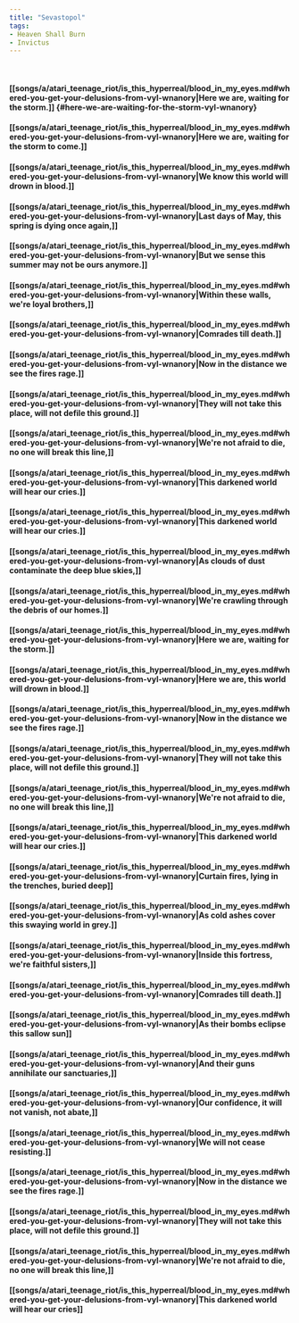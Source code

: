```yaml
---
title: "Sevastopol"
tags:
- Heaven Shall Burn
- Invictus
---
```

&nbsp;
#### [[songs/a/atari_teenage_riot/is_this_hyperreal/blood_in_my_eyes.md#whered-you-get-your-delusions-from-vyl-wnanory|Here we are, waiting for the storm.]] {#here-we-are-waiting-for-the-storm-vyl-wnanory}
#### [[songs/a/atari_teenage_riot/is_this_hyperreal/blood_in_my_eyes.md#whered-you-get-your-delusions-from-vyl-wnanory|Here we are, waiting for the storm to come.]]
#### [[songs/a/atari_teenage_riot/is_this_hyperreal/blood_in_my_eyes.md#whered-you-get-your-delusions-from-vyl-wnanory|We know this world will drown in blood.]]
#### [[songs/a/atari_teenage_riot/is_this_hyperreal/blood_in_my_eyes.md#whered-you-get-your-delusions-from-vyl-wnanory|Last days of May, this spring is dying once again,]]
#### [[songs/a/atari_teenage_riot/is_this_hyperreal/blood_in_my_eyes.md#whered-you-get-your-delusions-from-vyl-wnanory|But we sense this summer may not be ours anymore.]]
#### [[songs/a/atari_teenage_riot/is_this_hyperreal/blood_in_my_eyes.md#whered-you-get-your-delusions-from-vyl-wnanory|Within these walls, we're loyal brothers,]]
#### [[songs/a/atari_teenage_riot/is_this_hyperreal/blood_in_my_eyes.md#whered-you-get-your-delusions-from-vyl-wnanory|Comrades till death.]]
#### [[songs/a/atari_teenage_riot/is_this_hyperreal/blood_in_my_eyes.md#whered-you-get-your-delusions-from-vyl-wnanory|Now in the distance we see the fires rage.]]
#### [[songs/a/atari_teenage_riot/is_this_hyperreal/blood_in_my_eyes.md#whered-you-get-your-delusions-from-vyl-wnanory|They will not take this place, will not defile this ground.]]
#### [[songs/a/atari_teenage_riot/is_this_hyperreal/blood_in_my_eyes.md#whered-you-get-your-delusions-from-vyl-wnanory|We're not afraid to die, no one will break this line,]]
#### [[songs/a/atari_teenage_riot/is_this_hyperreal/blood_in_my_eyes.md#whered-you-get-your-delusions-from-vyl-wnanory|This darkened world will hear our cries.]]
#### [[songs/a/atari_teenage_riot/is_this_hyperreal/blood_in_my_eyes.md#whered-you-get-your-delusions-from-vyl-wnanory|This darkened world will hear our cries.]]
#### [[songs/a/atari_teenage_riot/is_this_hyperreal/blood_in_my_eyes.md#whered-you-get-your-delusions-from-vyl-wnanory|As clouds of dust contaminate the deep blue skies,]]
#### [[songs/a/atari_teenage_riot/is_this_hyperreal/blood_in_my_eyes.md#whered-you-get-your-delusions-from-vyl-wnanory|We're crawling through the debris of our homes.]]
#### [[songs/a/atari_teenage_riot/is_this_hyperreal/blood_in_my_eyes.md#whered-you-get-your-delusions-from-vyl-wnanory|Here we are, waiting for the storm.]]
#### [[songs/a/atari_teenage_riot/is_this_hyperreal/blood_in_my_eyes.md#whered-you-get-your-delusions-from-vyl-wnanory|Here we are, this world will drown in blood.]]
#### [[songs/a/atari_teenage_riot/is_this_hyperreal/blood_in_my_eyes.md#whered-you-get-your-delusions-from-vyl-wnanory|Now in the distance we see the fires rage.]]
#### [[songs/a/atari_teenage_riot/is_this_hyperreal/blood_in_my_eyes.md#whered-you-get-your-delusions-from-vyl-wnanory|They will not take this place, will not defile this ground.]]
#### [[songs/a/atari_teenage_riot/is_this_hyperreal/blood_in_my_eyes.md#whered-you-get-your-delusions-from-vyl-wnanory|We're not afraid to die, no one will break this line,]]
#### [[songs/a/atari_teenage_riot/is_this_hyperreal/blood_in_my_eyes.md#whered-you-get-your-delusions-from-vyl-wnanory|This darkened world will hear our cries.]]
#### [[songs/a/atari_teenage_riot/is_this_hyperreal/blood_in_my_eyes.md#whered-you-get-your-delusions-from-vyl-wnanory|Curtain fires, lying in the trenches, buried deep]]
#### [[songs/a/atari_teenage_riot/is_this_hyperreal/blood_in_my_eyes.md#whered-you-get-your-delusions-from-vyl-wnanory|As cold ashes cover this swaying world in grey.]]
#### [[songs/a/atari_teenage_riot/is_this_hyperreal/blood_in_my_eyes.md#whered-you-get-your-delusions-from-vyl-wnanory|Inside this fortress, we're faithful sisters,]]
#### [[songs/a/atari_teenage_riot/is_this_hyperreal/blood_in_my_eyes.md#whered-you-get-your-delusions-from-vyl-wnanory|Comrades till death.]]
#### [[songs/a/atari_teenage_riot/is_this_hyperreal/blood_in_my_eyes.md#whered-you-get-your-delusions-from-vyl-wnanory|As their bombs eclipse this sallow sun]]
#### [[songs/a/atari_teenage_riot/is_this_hyperreal/blood_in_my_eyes.md#whered-you-get-your-delusions-from-vyl-wnanory|And their guns annihilate our sanctuaries,]]
#### [[songs/a/atari_teenage_riot/is_this_hyperreal/blood_in_my_eyes.md#whered-you-get-your-delusions-from-vyl-wnanory|Our confidence, it will not vanish, not abate,]]
#### [[songs/a/atari_teenage_riot/is_this_hyperreal/blood_in_my_eyes.md#whered-you-get-your-delusions-from-vyl-wnanory|We will not cease resisting.]]
#### [[songs/a/atari_teenage_riot/is_this_hyperreal/blood_in_my_eyes.md#whered-you-get-your-delusions-from-vyl-wnanory|Now in the distance we see the fires rage.]]
#### [[songs/a/atari_teenage_riot/is_this_hyperreal/blood_in_my_eyes.md#whered-you-get-your-delusions-from-vyl-wnanory|They will not take this place, will not defile this ground.]]
#### [[songs/a/atari_teenage_riot/is_this_hyperreal/blood_in_my_eyes.md#whered-you-get-your-delusions-from-vyl-wnanory|We're not afraid to die, no one will break this line,]]
#### [[songs/a/atari_teenage_riot/is_this_hyperreal/blood_in_my_eyes.md#whered-you-get-your-delusions-from-vyl-wnanory|This darkened world will hear our cries]]
